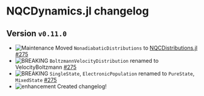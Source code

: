 # NQCDynamics.jl changelog

## Version `v0.11.0`

- ![Maintenance][badge-maintenance] Moved `NonadiabaticDistributions` to [NQCDistributions.jl]() [#275][github-275]
- ![BREAKING][badge-breaking] `BoltzmannVelocityDistribution` renamed to VelocityBoltzmann [#275][github-275]
- ![BREAKING][badge-breaking] `SingleState`, `ElectronicPopulation` renamed to `PureState`, `MixedState` [#275][github-275]
- ![enhancement][badge-enhancement] Created changelog!

[github-275]: https://github.com/NQCD/NQCDynamics.jl/pull/275

[badge-breaking]: https://img.shields.io/badge/BREAKING-red.svg
[badge-deprecation]: https://img.shields.io/badge/deprecation-orange.svg
[badge-feature]: https://img.shields.io/badge/feature-green.svg
[badge-enhancement]: https://img.shields.io/badge/enhancement-blue.svg
[badge-bugfix]: https://img.shields.io/badge/bugfix-purple.svg
[badge-security]: https://img.shields.io/badge/security-black.svg
[badge-experimental]: https://img.shields.io/badge/experimental-lightgrey.svg
[badge-maintenance]: https://img.shields.io/badge/maintenance-gray.svg

